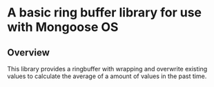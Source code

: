 # A basic ring buffer library for use with Mongoose OS


## Overview

This library provides a ringbuffer with wrapping and overwrite existing values to calculate the average of a amount of values in the past time.

